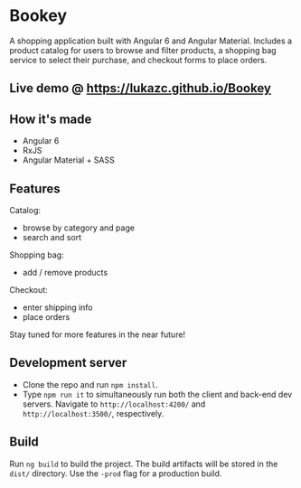 # Bookey
A shopping application built with Angular 6 and Angular Material. Includes a product catalog for users to browse and filter products, a shopping bag service to select their purchase, and checkout forms to place orders.

## Live demo @ https://lukazc.github.io/Bookey

## How it's made
- Angular 6
- RxJS
- Angular Material + SASS

## Features
Catalog:
- browse by category and page
- search and sort

Shopping bag:
- add / remove products

Checkout:
- enter shipping info
- place orders

Stay tuned for more features in the near future!

## Development server
- Clone the repo and run `npm install`.
- Type `npm run it` to simultaneously run both the client and back-end dev servers. Navigate to `http://localhost:4200/` and `http://localhost:3500/`, respectively.

## Build
Run `ng build` to build the project. The build artifacts will be stored in the `dist/` directory. Use the `-prod` flag for a production build.
